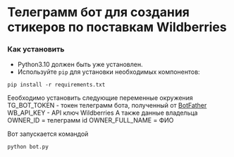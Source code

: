 # Телеграмм бот для создания стикеров по поставкам Wildberries



### Как установить

- Python3.10 должен быть уже установлен.
- Используйте `pip` для установки необходимых компонентов:

```
pip install -r requirements.txt
```

Ееобходимо установить следующие переменные окружения 
TG_BOT_TOKEN - токен телеграмм бота, полученный от [BotFather](https://t.me/BotFather)
WB_API_KEY - API ключ Wildberries
А также данные владельца
OWNER_ID = телеграмм id
OWNER_FULL_NAME = ФИО

Вот запускается командой
```
python bot.py
``` 
